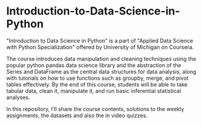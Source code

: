 # Introduction-to-Data-Science-in-Python
"Introduction to Data Science in Python" is a part of "Applied Data Science with Python Specialization" offered by University of Michigan on Coursera.

The course introduces data manipulation and cleaning techniques using the popular python pandas data science library and the abstraction of the Series and DataFrame as the central data structures for data analysis, along with tutorials on how to use functions such as groupby, merge, and pivot tables effectively. By the end of this course, students will be able to take tabular data, clean it, manipulate it, and run basic inferential statistical analyses.

In this repository, I'll share the course contents, solutions to the weekly assignments, the datasets and also the in video quizzes.
